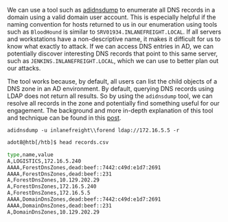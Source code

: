 We can use a tool such as [adidnsdump](https://github.com/dirkjanm/adidnsdump) to enumerate all DNS records in a domain using a valid domain user account. This is especially helpful if the naming convention for hosts returned to us in our enumeration using tools such as `BloodHound` is similar to `SRV01934.INLANEFREIGHT.LOCAL`. If all servers and workstations have a non-descriptive name, it makes it difficult for us to know what exactly to attack. If we can access DNS entries in AD, we can potentially discover interesting DNS records that point to this same server, such as `JENKINS.INLANEFREIGHT.LOCAL`, which we can use to better plan out our attacks.

The tool works because, by default, all users can list the child objects of a DNS zone in an AD environment. By default, querying DNS records using LDAP does not return all results. So by using the `adidnsdump` tool, we can resolve all records in the zone and potentially find something useful for our engagement. The background and more in-depth explanation of this tool and technique can be found in this [post](https://dirkjanm.io/getting-in-the-zone-dumping-active-directory-dns-with-adidnsdump/).
```shell
adidnsdump -u inlanefreight\\forend ldap://172.16.5.5 -r
```

```bash
adot8@htb[/htb]$ head records.csv 

type,name,value
A,LOGISTICS,172.16.5.240
AAAA,ForestDnsZones,dead:beef::7442:c49d:e1d7:2691
AAAA,ForestDnsZones,dead:beef::231
A,ForestDnsZones,10.129.202.29
A,ForestDnsZones,172.16.5.240
A,ForestDnsZones,172.16.5.5
AAAA,DomainDnsZones,dead:beef::7442:c49d:e1d7:2691
AAAA,DomainDnsZones,dead:beef::231
A,DomainDnsZones,10.129.202.29
```